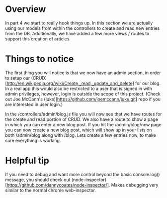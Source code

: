 Overview
===============

In part 4 we start to really hook things up.  In this section we are actually using our models from within the controllers to create and read new entries from the DB.  Additionally, we have added a few more views / routes to support this creation of articles.  

Things to notice
================

The first thing you will notice is that we now have an admin section, in order to setup our (CRUD)[http://en.wikipedia.org/wiki/Create,_read,_update_and_delete] for our blog.  In a real app this would also be restricted to a user that is signed in with admin privileges, however, login is outside the scope of this project.  (Check out Joe McCann's (juke)[https://github.com/joemccann/juke.git] repo if you are interested in user login.)

In the /controllers/admin/blog.js file you will now see that we have routes for the create and read portion of CRUD.  We also have a route to show a page in which you can enter a new blog post.  If you hit the /admin/blog/new page you can now create a new blog post, which will show up in your lists on both /admin/blog along with /blog.  Lets create a few entries now, to make sure everything is working.

Helpful tip
================

If you need to debug and want more control beyond the basic console.log() message, you should check out (node-inspector)[https://github.com/dannycoates/node-inspector/].  Makes debugging very similar to the normal chrome web-inspector.
